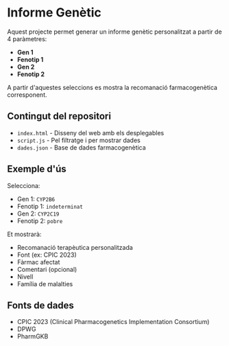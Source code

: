 # Informe Genètic

Aquest projecte permet generar un informe genètic personalitzat a partir de 4 paràmetres:
- **Gen 1**
- **Fenotip 1**
- **Gen 2**
- **Fenotip 2**

A partir d'aquestes seleccions es mostra la recomanació farmacogenètica corresponent.

## Contingut del repositori

- `index.html` - Disseny del web amb els desplegables
- `script.js` - Pel filtratge i per mostrar dades
- `dades.json` - Base de dades farmacogenètica

## Exemple d'ús

Selecciona:
- Gen 1: `CYP2B6`
- Fenotip 1: `indeterminat`
- Gen 2: `CYP2C19`
- Fenotip 2: `pobre`

Et mostrarà:
- Recomanació terapèutica personalitzada
- Font (ex: CPIC 2023)
- Fàrmac afectat
- Comentari (opcional)
- Nivell
- Família de malalties

## Fonts de dades

- CPIC 2023 (Clinical Pharmacogenetics Implementation Consortium)
- DPWG
- PharmGKB
